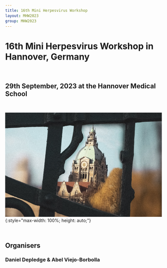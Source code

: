 ```yaml
---
title: 16th Mini Herpesvirus Workshop
layout: MHW2023
group: MHW2023
---
```


# 16th Mini Herpesvirus Workshop in Hannover, Germany

</br>

## 29th September, 2023 at the Hannover Medical School

</br>

![MHW2023](/static/img/logo/mhw2023.jpg){:style="max-width: 100%; height: auto;"}

</br>

## Organisers
### Daniel Depledge & Abel Viejo-Borbolla
